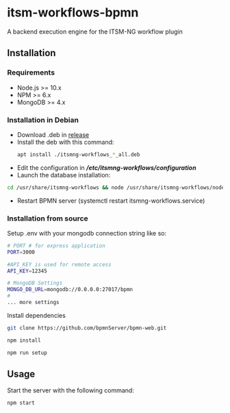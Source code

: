 # itsm-workflows-bpmn
A backend execution engine for the ITSM-NG workflow plugin

## Installation

### Requirements

* Node.js >= 10.x
* NPM >= 6.x
* MongoDB >= 4.x

### Installation in Debian
* Download .deb in [release](https://github.com/itsmng/itsm-workflows-bpmn/releases)
* Install the deb with this command:
    ```bash
    apt install ./itsmng-workflows_*_all.deb
    ```
* Edit the configuration in ***/etc/itsmng-workflows/configuration***
* Launch the database installation:
```bash
cd /usr/share/itsmng-workflows && node /usr/share/itsmng-workflows/node_modules/.bin/ts-node src/scripts/setup.ts
```
* Restart BPMN server (systemctl restart itsmng-workflows.service)

### Installation from source
Setup .env with your mongodb connection string like so:

```bash
# PORT # for express application
PORT=3000

#API_KEY is used for remote access
API_KEY=12345

# MongoDB Settings
MONGO_DB_URL=mongodb://0.0.0.0:27017/bpmn
#
... more settings
```
Install dependencies
```bash
git clone https://github.com/bpmnServer/bpmn-web.git

npm install

npm run setup
```

## Usage
Start the server with the following command:
```bash
npm start
```
